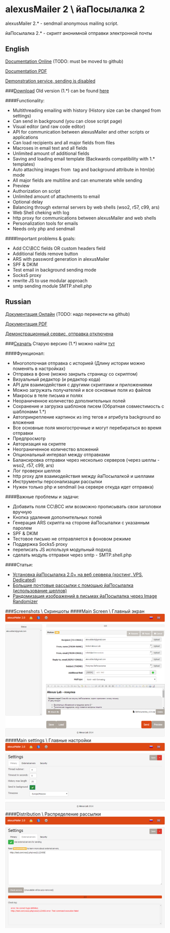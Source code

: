 # alexusMailer 2 \ йаПосылалка 2
alexusMailer 2.* - sendmail anonymous mailing script.

йаПосылалка 2.* - скрипт анонимной отправки электронной почты

## English

[Documentation Online](http://mailer.a-l-e-x-u-s.ru/en/faq/) (TODO: must be moved to github)

[Documentation PDF](FAQ_v2.0.5.en.pdf)

[Demonstration service, sending is disabled](http://mailer.a-l-e-x-u-s.ru/en/demo/)

###[Download](alexusMailer_latest.zip)
Old version (1.*) can be found [here](https://github.com/AlexusBlack/alexusMailer-1)

####Functionality:
- Multithreading emailing with history (History size can be changed from settings)
- Can send in background (you can close script page)
- Visual editor (and raw code editor)
- API for communication between alexusMailer and other scripts or applications
- Can load recipients and all major fields from files
- Macroses in email text and all fields
- Unlimited amount of additional fields
- Saving and loading email template (Backwards compatibility with 1.* templates)
- Auto attaching images from <img> tag and background attribute in html(e) mode
- All major fields are multiline and can enumerate while sending
- Preview
- Authorization on script
- Unlimited amount of attachments to email
- Optional delay
- Balancing through external servers by web shells (wso2, r57, c99, ars)
- Web Shell cheking with log
- http proxy for communications between alexusMailer and web shells
- Personalization tools for emails
- Needs only php and sendmail

####Important problems & goals:
- Add CC\BCC fields OR custom headers field
- Additional fields remove button
- ARS with password generation in alexusMailer
- SPF & DKIM
- Test email in background sending mode
- Socks5 proxy
- rewrite JS to use modular approach
- smtp sending module SMTP.shell.php

## Russian

[Документация Онлайн](http://mailer.a-l-e-x-u-s.ru/faq/) (TODO: надо перенести на github)

[Документация PDF](FAQ_v2.0.5.ru.pdf)

[Демонстрационный сервис, отправка отключена](http://mailer.a-l-e-x-u-s.ru/en/demo/)

###[Скачать](alexusMailer_latest.zip)
Старую версию (1.*) можно найти [тут](https://github.com/AlexusBlack/alexusMailer-1)

####Функционал:
- Многопоточная отправка с историей (Длину истории можно поменять в настройках)
- Отправка в фоне (можно закрыть страницу со скриптом)
- Визуальный редактор (и редактор кода)
- API для взаимодействия с другими скриптами и приложениями
- Можно загружать получателей и все основные поля из файлов 
- Макросы в теле письма и полях
- Неораниченное количество дополнительных полей
- Сохранение и загрузка шаблонов писем (Обратная совместимость с шаблонами 1.*)
- Автоприкрепление картинок из img тегов и атрибута background во вложения
- Все основные поля многострочные и могут перебираться во время отправки
- Предпросмотр
- Авторизация на скрипте
- Неограниченное количество вложений
- Опциональный интервал между отправками
- Балансировка отправки через несколько серверов (через шеллы - wso2, r57, c99, ars)
- Лог проверки шеллов
- http proxy для взаимодействия между йаПосылалкой и шеллами
- Инструменты персонализации рассылки
- Нужен только php и sendmail (на сервере откуда идет отправка)

####Важные проблемы и задачи:
- Добавить поля CC\BCC или возможно прописывать свои заголовки вручную
- Кнопка удаления дополнительных полей
- Генерация ARS скрипта на стороне йаПосылалки с указанным паролем
- SPF & DKIM
- Тестовое письмо не отправляется в фоновом режиме
- Поддержка Socks5 proxy
- переписать JS используя модульный подход
- сделать модуль отправки через smtp -  SMTP.shell.php

####Статьи:
- [Установка йаПосылалка 2.0+ на веб сервера (хостинг, VPS, Dedicated)](http://mailer.a-l-e-x-u-s.ru/articles/how-to-install-alexusmailer-on-server/)
- [Большие почтовые рассылки с помощью йаПосылалка (использование шеллов)](http://mailer.a-l-e-x-u-s.ru/articles/using-shells-with-alexusmailer/)
- [Рандомизация изображений в письмах йаПосылалка через Image Randomizer](http://mailer.a-l-e-x-u-s.ru/articles/randomizing-images-with-image-randomizer/)

###Screenshots \ Скриншоты
####Main Screen \ Главный экран
![Main screen](Screenshots/1.en.png)
####Main settings \ Главные настройки
![Main settings](Screenshots/2.en.png)
####Distribution \ Распределение рассылки
![Distribution](Screenshots/3.en.png)
